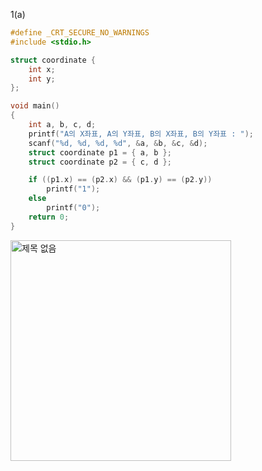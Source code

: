 1(a)
```c
#define _CRT_SECURE_NO_WARNINGS
#include <stdio.h>

struct coordinate {
	int x;
	int y;
};

void main()
{
	int a, b, c, d;
	printf("A의 X좌표, A의 Y좌표, B의 X좌표, B의 Y좌표 : ");
	scanf("%d, %d, %d, %d", &a, &b, &c, &d);
	struct coordinate p1 = { a, b };
	struct coordinate p2 = { c, d };

	if ((p1.x) == (p2.x) && (p1.y) == (p2.y))
		printf("1");
	else
		printf("0");
	return 0;
}
```
<img width="353" alt="제목 없음" src="https://user-images.githubusercontent.com/81066580/127300056-d8c8c886-e056-4ec3-a309-60329bcbcc23.png">
